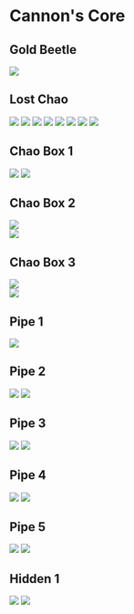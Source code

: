 # Cannon's Core 

## Gold Beetle
![](./CannonsCore/GoldBeetle-Close.jpg)

## Lost Chao
![](./CannonsCore/LostChao-Far.jpg)
![](./CannonsCore/LostChao-Far2.jpg)
![](./CannonsCore/LostChao-Far3.jpg)
![](./CannonsCore/LostChao-Far4.jpg)
![](./CannonsCore/LostChao-Far5.jpg)
![](./CannonsCore/LostChao-Far6.jpg)
![](./CannonsCore/LostChao-Far7.jpg)
![](./CannonsCore/LostChao-Close.jpg)  

## Chao Box 1
![](./CannonsCore/Chaobox-1st-Far.jpg)
![](./CannonsCore/Chaobox-1st-Close.jpg)  

## Chao Box 2
![](./CannonsCore/Chaobox-2nd-Far.jpg)  
![](./CannonsCore/Chaobox-2nd-Close.jpg)  

## Chao Box 3
![](./CannonsCore/Chaobox-3rd-Far.jpg)  
![](./CannonsCore/Chaobox-3rd-Close.jpg)

## Pipe 1
![](./CannonsCore/Pipe-1st-Close.jpg)

## Pipe 2
![](./CannonsCore/Pipe-2nd-Far.jpg)
![](./CannonsCore/Pipe-2nd-Close.jpg)

## Pipe 3
![](./CannonsCore/Pipe-3rd-Far.jpg)
![](./CannonsCore/Pipe-3rd-Close.jpg)

## Pipe 4
![](./CannonsCore/Pipe-4th-Far.jpg)
![](./CannonsCore/Pipe-4th-Close.jpg)

## Pipe 5
![](./CannonsCore/Pipe-5th-Far.jpg)
![](./CannonsCore/Pipe-5th-Close.jpg)

## Hidden 1
![](./CannonsCore/Hidden-1st-Far.jpg)
![](./CannonsCore/Hidden-1st-Close.jpg)

